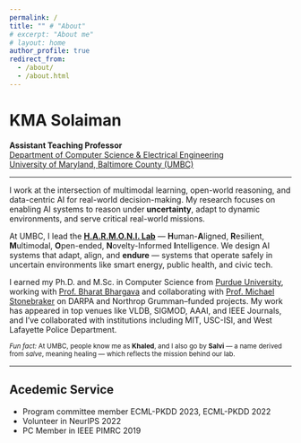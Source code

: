 ```yaml
---
permalink: /
title: "" # "About"
# excerpt: "About me"
# layout: home
author_profile: true
redirect_from: 
  - /about/
  - /about.html
---
```


# **KMA Solaiman**  
**Assistant Teaching Professor**  
[Department of Computer Science & Electrical Engineering](https://csee.umbc.edu)  
[University of Maryland, Baltimore County (UMBC)](https://umbc.edu)

<!-- **Director**, [H.A.R.M.O.N.I. Lab](https://ksolaiman.github.io/harmoni-lab/)   -->

---

I work at the intersection of multimodal learning, open-world reasoning, and data-centric AI for real-world decision-making. My research focuses on enabling AI systems to reason under **uncertainty**, adapt to dynamic environments, and serve critical real-world missions.

At UMBC, I lead the [**H.A.R.M.O.N.I. Lab**](https://ksolaiman.github.io/harmoni-lab/) — 
**H**uman-**A**ligned, **R**esilient, **M**ultimodal, **O**pen-ended, **N**ovelty-Informed **I**ntelligence. We design AI systems that adapt, align, and **endure** — systems that operate safely in uncertain environments like smart energy, public health, and civic tech. 
<!-- Our research blends **machine learning**, **multimodal retrieval**, and **open-world learning**, always with an eye toward **real-world impact**. -->

I earned my Ph.D. and M.Sc. in Computer Science from [Purdue University](https://www.purdue.edu), working with [Prof. Bharat Bhargava](https://www.cs.purdue.edu/people/faculty/bbshail.html) and collaborating with [Prof. Michael Stonebraker](https://www.csail.mit.edu/person/michael-stonebraker) on DARPA and Northrop Grumman–funded projects.
My work has appeared in top venues like VLDB, SIGMOD, AAAI, and IEEE Journals, and I’ve collaborated with institutions including MIT, USC-ISI, and West Lafayette Police Department.

<small><em>Fun fact:</em> At UMBC, people know me as **Khaled**, and I also go by **Salvi** — a name derived from *salve*, meaning healing — which reflects the mission behind our lab.</small>

---


## Acedemic Service
 - Program committee member ECML-PKDD 2023, ECML-PKDD 2022
 - Volunteer in NeurIPS 2022
 - PC Member in IEEE PIMRC 2019


<!-- * [Profile](https://scholar.google.com/citations?user={{ site.data.scholar.id }})
* Citations: {{ site.data.scholar.citations }}
* h-index: {{ site.data.scholar.h_index }}
* i10-index: {{ site.data.scholar.i10_index }} -->
